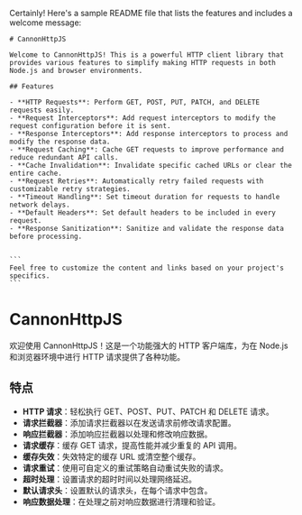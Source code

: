 Certainly! Here's a sample README file that lists the features and includes a welcome message:

````
# CannonHttpJS

Welcome to CannonHttpJS! This is a powerful HTTP client library that provides various features to simplify making HTTP requests in both Node.js and browser environments.

## Features

- **HTTP Requests**: Perform GET, POST, PUT, PATCH, and DELETE requests easily.
- **Request Interceptors**: Add request interceptors to modify the request configuration before it is sent.
- **Response Interceptors**: Add response interceptors to process and modify the response data.
- **Request Caching**: Cache GET requests to improve performance and reduce redundant API calls.
- **Cache Invalidation**: Invalidate specific cached URLs or clear the entire cache.
- **Request Retries**: Automatically retry failed requests with customizable retry strategies.
- **Timeout Handling**: Set timeout duration for requests to handle network delays.
- **Default Headers**: Set default headers to be included in every request.
- **Response Sanitization**: Sanitize and validate the response data before processing.


```
Feel free to customize the content and links based on your project's specifics.
```
````

# CannonHttpJS

欢迎使用 CannonHttpJS！这是一个功能强大的 HTTP 客户端库，为在 Node.js 和浏览器环境中进行 HTTP 请求提供了各种功能。

## 特点

- **HTTP 请求**：轻松执行 GET、POST、PUT、PATCH 和 DELETE 请求。
- **请求拦截器**：添加请求拦截器以在发送请求前修改请求配置。
- **响应拦截器**：添加响应拦截器以处理和修改响应数据。
- **请求缓存**：缓存 GET 请求，提高性能并减少重复的 API 调用。
- **缓存失效**：失效特定的缓存 URL 或清空整个缓存。
- **请求重试**：使用可自定义的重试策略自动重试失败的请求。
- **超时处理**：设置请求的超时时间以处理网络延迟。
- **默认请求头**：设置默认的请求头，在每个请求中包含。
- **响应数据处理**：在处理之前对响应数据进行清理和验证。
